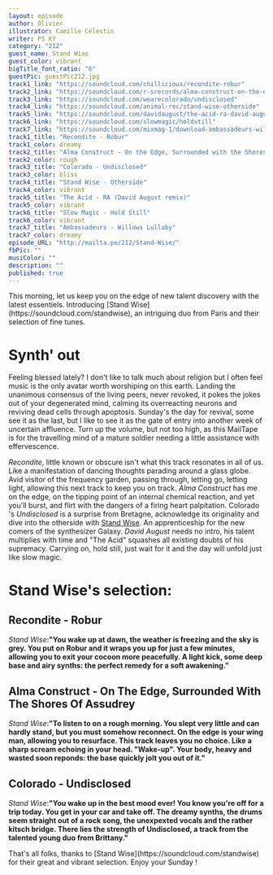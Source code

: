 ```yaml
---
layout: episode
author: Olivier
illustrator: Camille Célestin
writer: PS KY
category: "212"
guest_name: Stand Wise
guest_color: vibrant
bigTitle_font_ratio: "6"
guestPic: guestPic212.jpg
track1_link: "https://soundcloud.com/chillicious/recondite-robur"
track2_link: "https://soundcloud.com/r-srecords/alma-construct-on-the-edge-surrounded"
track3_link: "https://soundcloud.com/wearecolorado/undisclosed"
track4_link: "https://soundcloud.com/animal-rec/stand-wise-otherside"
track5_link: "https://soundcloud.com/davidaugust/the-acid-ra-david-august-remix"
track6_link: "https://soundcloud.com/slowmagic/holdstill"
track7_link: "https://soundcloud.com/mixmag-1/download-ambassadeurs-willows-lullaby"
track1_title: "Recondite - Robur"
track1_color: dreamy
track2_title: "Alma Construct - On the Edge, Surrounded with the Shores of Assudrey"
track2_color: rough
track3_title: "Colorado - Undisclosed"
track3_color: bliss
track4_title: "Stand Wise - Otherside"
track4_color: vibrant
track5_title: "The Acid - RA (David August remix)"
track5_color: vibrant
track6_title: "Slow Magic - Hold Still"
track6_color: vibrant
track7_title: "Ambassadeurs - Willows Lullaby"
track7_color: dreamy
episode_URL: "http://mailta.pe/212/Stand-Wise/"
fbPic: ""
musiColor: ""
description: ""
published: true
---
```



<p id="introduction">This morning, let us keep you on the edge of new talent discovery with the latest essentiels. Introducing [Stand Wise](https://soundcloud.com/standwise), an intriguing duo from Paris and their selection of fine tunes.</p>

# Synth' out

Feeling blessed lately? I don't like to talk much about religion but I often feel music is the only avatar worth worshiping on this earth. Landing the unanimous consensus of the living peers, never revoked, it pokes the jokes out of your degenerated mind, calming its overreacting neurons and reviving dead cells through apoptosis. Sunday's the day for revival, some see it as the last, but I like to see it as the gate of entry into another week of uncertain affluence. Turn up the volume, but not too high, as this MailTape is for the travelling mind of a mature soldier needing a little assistance with effervescence.

_Recondite_, little known or obscure isn't what this track resonates in all of us. Like a manifestation of dancing thoughts parading around a glass globe. Avid visitor of the frequency garden, passing through, letting go, letting light, allowing this next track to keep you on track. _Alma Construct_ has me on the edge, on the tipping point of an internal chemical reaction, and yet you'll burst, and flirt with the dangers of a firing heart palpitation. Colorado 's _Undisclosed_ is a surprise from Bretagne, acknowledge its originality and dive into the otherside with [Stand Wise](https://soundcloud.com/standwise). An apprenticeship for the new comers of the synthesizer Galaxy. _David August_ needs no intro, his talent multiplies with time and "The Acid" squashes all existing doubts of his supremacy. Carrying on, hold still, just wait for it and the day will unfold just like slow magic.
 
# Stand Wise's selection:

## Recondite - Robur

_Stand Wise_:**"**You wake up at dawn, the weather is freezing and the sky is grey. You put on Robur and it wraps you up for just a few minutes, allowing you to exit your cocoon more peacefully. A light kick, some deep base and airy synths: the perfect remedy for a soft awakening.**"**

##  Alma Construct - On The Edge, Surrounded With The Shores Of Assudrey

_Stand Wise_:**"**To listen to on a rough morning.
You slept very little and can hardly stand, but you must somehow reconnect. On the edge is your wing man, allowing you to resurface. This track leaves you no choice. Like a sharp scream echoing in your head. "Wake-up". Your body, heavy and wasted soon reponds: the base quickly jolt you out of it.**"**

## Colorado - Undisclosed

_Stand Wise_:**"**You wake up in the best mood ever! You know you're off for a trip today. You get in your car and take off. The dreamy synths, the drums seem straight out of a rock song, the unexpexted vocals and the rather kitsch bridge. There lies the strength of Undisclosed, a track from the talented young duo from Brittany.**"**

<p id="outroduction">
That's all folks, thanks to [Stand Wise](https://soundcloud.com/standwise) for their great and vibrant selection. Enjoy your Sunday !</p>
